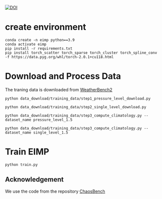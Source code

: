 [![DOI](https://zenodo.org/badge/930178705.svg)](https://doi.org/10.5281/zenodo.15516467)
# create environment
```
conda create -n eimp python==3.9
conda activate eimp
pip install -r requirements.txt
pip install torch_scatter torch_sparse torch_cluster torch_spline_conv -f https://data.pyg.org/whl/torch-2.0.1+cu118.html
```
# Download and Process Data
The traning data is downloaded from [WeatherBench2](https://console.cloud.google.com/storage/browser/weatherbench2;tab=objects?prefix=&forceOnObjectsSortingFiltering=false)
```
python data_download/training_data/step1_pressure_level_download.py

python data_download/training_data/step2_single_level_download.py

python data_download/training_data/step3_compute_climatology.py --dataset_name pressure_level_1.5

python data_download/training_data/step3_compute_climatology.py --dataset_name single_level_1.5
```

# Train EIMP
```
python train.py
```
## Acknowledgement
We use the code from the repository [ChaosBench](https://github.com/leap-stc/ChaosBench)